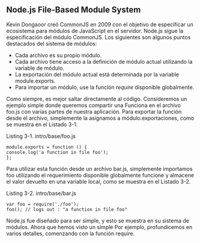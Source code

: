 ## Node.js File-Based Module System

Kevin Dongaoor creó CommonJS en 2009 con el objetivo de especificar un ecosistema para módulos de JavaScript en el
servidor. Node.js sigue la especificación del módulo CommonJS. Los siguientes son algunos puntos destacados del 
sistema de módulos:

* Cada archivo es su propio módulo.
* Cada archivo tiene acceso a la definición de módulo actual utilizando la variable de módulo.
* La exportación del módulo actual está determinada por la variable module.exports.
* Para importar un módulo, use la función *require* disponible globalmente.

Como siempre, es mejor saltar directamente al código. Consideremos un ejemplo simple donde queremos compartir una
Funciona en el archivo foo.js con varias partes de nuestra aplicación. Para exportar la función desde el archivo, 
simplemente la asignamos a
módulo.exportaciones, como se muestra en el Listado 3-1.

Listing 3-1. intro/base/foo.js
```
module.exports = function () {
console.log('a function in file foo');
};
```

Para utilizar esta función desde un archivo bar.js, simplemente importamos foo utilizando el requerimiento disponible 
globalmente
funcione y almacene el valor devuelto en una variable local, como se muestra en el Listado 3-2.

Listing 3-2. intro/base/bar.js

```
var foo = require('./foo');
foo(); // logs out : "a function in file foo"
```

Node.js fue diseñado para ser simple, y esto se muestra en su sistema de módulos. Ahora que hemos visto un simple
Por ejemplo, profundicemos en varios detalles, comenzando con la función require.